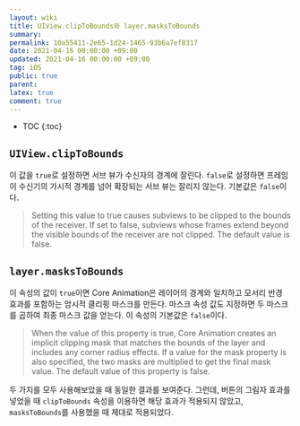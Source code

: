 ```yaml
---
layout: wiki
title: UIView.clipToBounds와 layer.masksToBounds
summary: 
permalink: 10a55411-2e65-1d24-1465-93b6a7ef8317
date: 2021-04-16 00:00:00 +09:00
updated: 2021-04-16 00:00:00 +09:00
tag: iOS 
public: true
parent: 
latex: true
comment: true
---
```


* TOC
{:toc}

## `UIView.clipToBounds`

이 값을 `true`로 설정하면 서브 뷰가 수신자의 경계에 잘린다. `false`로 설정하면 프레임이 수신기의 가시적 경계를 넘어 확장되는 서브 뷰는 잘리지 않는다. 기본값은 `false`이다.

> Setting this value to true causes subviews to be clipped to the bounds of the receiver. If set to false, subviews whose frames extend beyond the visible bounds of the receiver are not clipped. The default value is false.

## `layer.masksToBounds`

이 속성의 값이 `true`이면 Core Animation은 레이어의 경계와 일치하고 모서리 반경 효과를 포함하는 암시적 클리핑 마스크를 만든다. 마스크 속성 값도 지정하면 두 마스크를 곱하여 최종 마스크 값을 얻는다. 이 속성의 기본값은 `false`이다.

> When the value of this property is true, Core Animation creates an implicit clipping mask that matches the bounds of the layer and includes any corner radius effects. If a value for the mask property is also specified, the two masks are multiplied to get the final mask value.
The default value of this property is false.

두 가지를 모두 사용해보았을 때 동일한 결과를 보여준다. 그런데, 버튼의 그림자 효과를 넣었을 때 `clipToBounds` 속성을 이용하면 해당 효과가 적용되지 않았고, `masksToBounds`를 사용했을 때 제대로 적용되었다.
